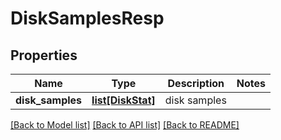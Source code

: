 # DiskSamplesResp

## Properties
Name | Type | Description | Notes
------------ | ------------- | ------------- | -------------
**disk_samples** | [**list[DiskStat]**](DiskStat.md) | disk samples | 

[[Back to Model list]](../README.md#documentation-for-models) [[Back to API list]](../README.md#documentation-for-api-endpoints) [[Back to README]](../README.md)


